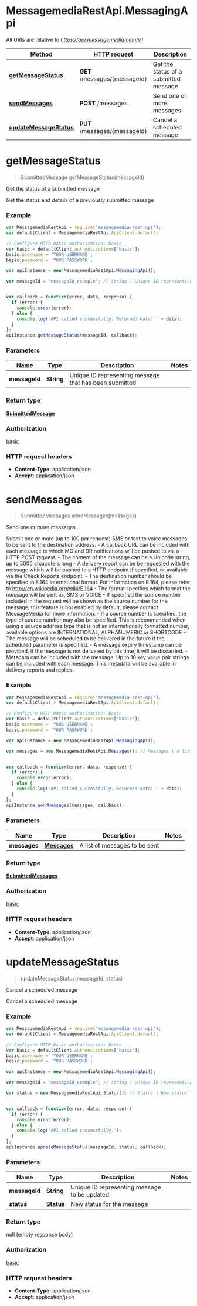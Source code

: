 # MessagemediaRestApi.MessagingApi

All URIs are relative to *https://api.messagemedia.com/v1*

Method | HTTP request | Description
------------- | ------------- | -------------
[**getMessageStatus**](MessagingApi.md#getMessageStatus) | **GET** /messages/{messageId} | Get the status of a submitted message
[**sendMessages**](MessagingApi.md#sendMessages) | **POST** /messages | Send one or more messages
[**updateMessageStatus**](MessagingApi.md#updateMessageStatus) | **PUT** /messages/{messageId} | Cancel a scheduled message


<a name="getMessageStatus"></a>
# **getMessageStatus**
> SubmittedMessage getMessageStatus(messageId)

Get the status of a submitted message

Get the status and details of a previously submitted message

### Example
```javascript
var MessagemediaRestApi = require('messagemedia-rest-api');
var defaultClient = MessagemediaRestApi.ApiClient.default;

// Configure HTTP basic authorization: basic
var basic = defaultClient.authentications['basic'];
basic.username = 'YOUR USERNAME';
basic.password = 'YOUR PASSWORD';

var apiInstance = new MessagemediaRestApi.MessagingApi();

var messageId = "messageId_example"; // String | Unique ID representing message that has been submitted


var callback = function(error, data, response) {
  if (error) {
    console.error(error);
  } else {
    console.log('API called successfully. Returned data: ' + data);
  }
};
apiInstance.getMessageStatus(messageId, callback);
```

### Parameters

Name | Type | Description  | Notes
------------- | ------------- | ------------- | -------------
 **messageId** | **String**| Unique ID representing message that has been submitted | 

### Return type

[**SubmittedMessage**](SubmittedMessage.md)

### Authorization

[basic](../README.md#basic)

### HTTP request headers

 - **Content-Type**: application/json
 - **Accept**: application/json

<a name="sendMessages"></a>
# **sendMessages**
> SubmittedMessages sendMessages(messages)

Send one or more messages

Submit one or more (up to 100 per request) SMS or text to voice messages to be sent to the destination address. - A callback URL can be included with each message to which MO and DR notifications will be pushed to via a HTTP POST request. - The content of the message can be a Unicode string, up to 5000 characters long - A delivery report can be be requested with the message which will be pushed to a HTTP endpoint if specified, or available via the Check Reports endpoint. - The destination number should be specified in E.164 international format. For information on E.164, please refer to http://en.wikipedia.org/wiki/E.164 - The format specifies which format the message will be sent as, SMS or VOICE - If specified the source number included in the request will be shown as the source number for the message, this feature is not enabled by default, please contact MessageMedia for more information. - If a source number is specified, the type of source number may also be specified. This is recommended when using a source address type that is not an internationally formatted number, available options are INTERNATIONAL, ALPHANUMERIC or SHORTCODE - The message will be scheduled to be delivered in the future if the scheduled parameter is specified. - A message expiry timestamp can be provided, if the message is not delivered by this time, it will be discarded. - Metadata can be included with the message. Up to 10 key value pair strings can be included with each message. This metadata will be available in delivery reports and replies.

### Example
```javascript
var MessagemediaRestApi = require('messagemedia-rest-api');
var defaultClient = MessagemediaRestApi.ApiClient.default;

// Configure HTTP basic authorization: basic
var basic = defaultClient.authentications['basic'];
basic.username = 'YOUR USERNAME';
basic.password = 'YOUR PASSWORD';

var apiInstance = new MessagemediaRestApi.MessagingApi();

var messages = new MessagemediaRestApi.Messages(); // Messages | A list of messages to be sent


var callback = function(error, data, response) {
  if (error) {
    console.error(error);
  } else {
    console.log('API called successfully. Returned data: ' + data);
  }
};
apiInstance.sendMessages(messages, callback);
```

### Parameters

Name | Type | Description  | Notes
------------- | ------------- | ------------- | -------------
 **messages** | [**Messages**](Messages.md)| A list of messages to be sent | 

### Return type

[**SubmittedMessages**](SubmittedMessages.md)

### Authorization

[basic](../README.md#basic)

### HTTP request headers

 - **Content-Type**: application/json
 - **Accept**: application/json

<a name="updateMessageStatus"></a>
# **updateMessageStatus**
> updateMessageStatus(messageId, status)

Cancel a scheduled message

Cancel a scheduled message

### Example
```javascript
var MessagemediaRestApi = require('messagemedia-rest-api');
var defaultClient = MessagemediaRestApi.ApiClient.default;

// Configure HTTP basic authorization: basic
var basic = defaultClient.authentications['basic'];
basic.username = 'YOUR USERNAME';
basic.password = 'YOUR PASSWORD';

var apiInstance = new MessagemediaRestApi.MessagingApi();

var messageId = "messageId_example"; // String | Unique ID representing message to be updated

var status = new MessagemediaRestApi.Status(); // Status | New status for the message


var callback = function(error, data, response) {
  if (error) {
    console.error(error);
  } else {
    console.log('API called successfully.');
  }
};
apiInstance.updateMessageStatus(messageId, status, callback);
```

### Parameters

Name | Type | Description  | Notes
------------- | ------------- | ------------- | -------------
 **messageId** | **String**| Unique ID representing message to be updated | 
 **status** | [**Status**](Status.md)| New status for the message | 

### Return type

null (empty response body)

### Authorization

[basic](../README.md#basic)

### HTTP request headers

 - **Content-Type**: application/json
 - **Accept**: application/json

